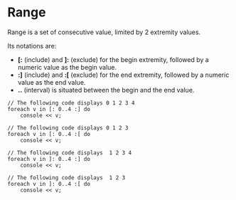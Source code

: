 Range
=====
Range is a set of consecutive value, limited by 2 extremity values.

Its notations are:

* **[:** (include) and **]:** (exclude) for the begin extremity,
followed by a numeric value as the begin value.
* **:]** (include) and **:[** (exclude) for the end extremity, 
followed by a numeric value as the end value.
* **..** (interval) is situated between the begin and the end value.


```
// The following code displays 0 1 2 3 4
foreach v in [: 0..4 :] do
    console << v;

// The following code displays 0 1 2 3 
foreach v in [: 0..4 :[ do
    console << v;

// The following code displays  1 2 3 4
foreach v in ]: 0..4 :] do
    console << v;

// The following code displays  1 2 3 
foreach v in ]: 0..4 :[ do
    console << v;

```
